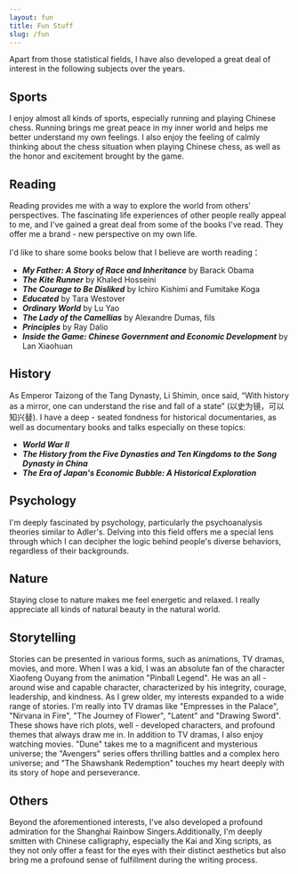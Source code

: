 ```yaml
---
layout: fun
title: Fun Stuff
slug: /fun
---
```


Apart from those statistical fields, I have also developed a great deal of interest in the following subjects over the years.

## Sports
I enjoy almost all kinds of sports, especially running and playing Chinese chess. Running brings me great peace in my inner world and helps me better understand my own feelings. I also enjoy the feeling of calmly thinking about the chess situation when playing Chinese chess, as well as the honor and excitement brought by the game.

## Reading
Reading provides me with a way to explore the world from others' perspectives. The fascinating life experiences of other people really appeal to me, and I've gained a great deal from some of the books I've read. They offer me a brand - new perspective on my own life.

I'd like to share some books below that I believe are worth reading：

<ul class="custom-list">
  <li><em style="font-weight: bold;">My Father: A Story of Race and Inheritance</em> by Barack Obama</li>
  <li><em style="font-weight: bold;">The Kite Runner</em> by Khaled Hosseini</li>
  <li><em style="font-weight: bold;">The Courage to Be Disliked</em> by Ichiro Kishimi and Fumitake Koga</li>
  <li><em style="font-weight: bold;">Educated</em> by Tara Westover</li>
  <li><em style="font-weight: bold;">Ordinary World</em> by Lu Yao</li>
  <li><em style="font-weight: bold;">The Lady of the Camellias</em> by Alexandre Dumas, fils</li>
  <li><em style="font-weight: bold;">Principles</em> by Ray Dalio</li>
  <li><em style="font-weight: bold;">Inside the Game: Chinese Government and Economic Development</em> by Lan Xiaohuan</li>
</ul>



## History

As Emperor Taizong of the Tang Dynasty, Li Shimin, once said, “With history as a mirror, one can understand the rise and fall of a state” (以史为镜，可以知兴替). I have a deep - seated fondness for historical documentaries, as well as documentary books and talks especially on these topics:

<ul class="custom-list">
  <li><em style="font-weight: bold;">World War II</em> </li>
  <li><em style="font-weight: bold;">The History from the Five Dynasties and Ten Kingdoms to the Song Dynasty in China</em></li>
  <li><em style="font-weight: bold;">The Era of Japan's Economic Bubble: A Historical Exploration</em></li>
  
</ul>

## Psychology

I'm deeply fascinated by psychology, particularly the psychoanalysis theories similar to Adler's. Delving into this field offers me a special lens through which I can decipher the logic behind people's diverse behaviors, regardless of their backgrounds.

## Nature

Staying close to nature makes me feel energetic and relaxed. I really appreciate all kinds of natural beauty in the natural world.

## Storytelling

Stories can be presented in various forms, such as animations, TV dramas, movies, and more. When I was a kid, I was an absolute fan of the character Xiaofeng Ouyang from the animation "Pinball Legend". He was an all - around wise and capable character, characterized by his integrity, courage, leadership, and kindness.
As I grew older, my interests expanded to a wide range of stories. I'm really into TV dramas like "Empresses in the Palace", "Nirvana in Fire", "The Journey of Flower", "Latent" and "Drawing Sword". These shows have rich plots, well - developed characters, and profound themes that always draw me in.
In addition to TV dramas, I also enjoy watching movies. "Dune" takes me to a magnificent and mysterious universe; the "Avengers" series offers thrilling battles and a complex hero universe; and "The Shawshank Redemption" touches my heart deeply with its story of hope and perseverance.

## Others
Beyond the aforementioned interests, I've also developed a profound admiration for the Shanghai Rainbow Singers.Additionally, I'm deeply smitten with Chinese calligraphy, especially the Kai and Xing scripts, as they not only offer a feast for the eyes with their distinct aesthetics but also bring me a profound sense of fulfillment during the writing process.